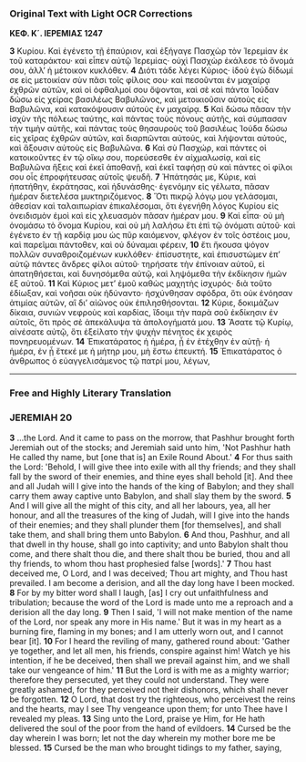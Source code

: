 ### Original Text with Light OCR Corrections

**ΚΕΦ. Κ´. ΙΕΡΕΜΙΑΣ 1247**

**3** Κυρίου. Καὶ ἐγένετο τῇ ἐπαύριον, καὶ ἐξήγαγε Πασχὼρ τὸν Ἱερεμίαν ἐκ τοῦ καταράκτου· καὶ εἶπεν αὐτῷ Ἰερεμίας· οὐχὶ Πασχὼρ ἐκάλεσε τὸ ὄνομά σου, ἀλλ’ ἡ μέτοικον κυκλόθεν.
**4** Διότι τάδε λέγει Κύριος· ἰδοὺ ἐγὼ δίδωμί σε εἰς μετοικίαν σὺν πᾶσι τοῖς φίλοις σου· καὶ πεσοῦνται ἐν μαχαίρᾳ ἐχθρῶν αὐτῶν, καὶ οἱ ὀφθαλμοί σου ὄψονται, καὶ σὲ καὶ πάντα Ἰούδαν δώσω εἰς χείρας βασιλέως Βαβυλῶνος, καὶ μετοικιοῦσιν αὐτοὺς εἰς Βαβυλῶνα, καὶ κατακόψουσιν αὐτοὺς ἐν μαχαίρᾳ.
**5** Καὶ δώσω πᾶσαν τὴν ἰσχὺν τῆς πόλεως ταύτης, καὶ πάντας τοὺς πόνους αὐτῆς, καὶ σύμπασαν τὴν τιμὴν αὐτῆς, καὶ πάντας τοὺς θησαυροὺς τοῦ βασιλέως Ἰούδα δώσω εἰς χεῖρας ἐχθρῶν αὐτῶν, καὶ διαρπῶνται αὐτούς, καὶ λήψονται αὐτούς, καὶ ἄξουσιν αὐτοὺς εἰς Βαβυλῶνα.
**6** Καὶ σὺ Πασχώρ, καὶ πάντες οἱ κατοικοῦντες ἐν τῷ οἴκῳ σου, πορεύσεσθε ἐν αἰχμαλωσίᾳ, καὶ εἰς Βαβυλῶνα ἥξεις καὶ ἐκεῖ ἀποθανῇ, καὶ ἐκεῖ ταφήσῃ σὺ καὶ πάντες οἱ φίλοι σου οἷς ἐπροφήτευσας αὐτοῖς ψευδῆ.
**7** Ἡπάτησάς με, Κύριε, καὶ ἠπατήθην, ἐκράτησας, καὶ ἠδυνάσθης· ἐγενόμην εἰς γέλωτα, πᾶσαν ἡμέραν διετελέσα μυκτηριζόμενος.
**8** Ὅτι πικρῷ λόγῳ μου γελάσομαι, ἀθεσίαν καὶ ταλαιπωρίαν ἐπικαλέσομαι, ὅτι ἐγενήθη λόγος Κυρίου εἰς ὀνειδισμὸν ἐμοὶ καὶ εἰς χλευασμὸν πᾶσαν ἡμέραν μου.
**9** Καὶ εἶπα· οὐ μὴ ὀνομάσω τὸ ὄνομα Κυρίου, καὶ οὐ μὴ λαλήσω ἔτι ἐπὶ τῷ ὀνόματι αὐτοῦ· καὶ ἐγένετο ἐν τῇ καρδίᾳ μου ὡς πῦρ καιόμενον, φλέγον ἐν τοῖς ὀστέοις μου, καὶ παρεῖμαι πάντοθεν, καὶ οὐ δύναμαι φέρειν,
**10** ἔτι ἤκουσα ψόγον πολλῶν συναθροιζομένων κυκλόθεν· ἐπίσυστητε, καὶ ἐπισυστώμεν ἐπ’ αὐτῷ πάντες ἄνδρες φίλοι αὐτοῦ· τηρήσατε τὴν ἐπίνοιαν αὐτοῦ, εἰ ἀπατηθήσεται, καὶ δυνησόμεθα αὐτῷ, καὶ ληψόμεθα τὴν ἐκδίκησιν ἡμῶν ἐξ αὐτοῦ.
**11** Καὶ Κύριος μετ’ ἐμοῦ καθὼς μαχητὴς ἰσχυρός· διὰ τοῦτο ἐδίωξαν, καὶ νοῆσαι οὐκ ἠδύναντο· ἠσχύνθησαν σφόδρα, ὅτι οὐκ ἐνόησαν ἀτιμίας αὐτῶν, αἳ δι’ αἰῶνος οὐκ ἐπιλησθήσονται.
**12** Κύριε, δοκιμάζων δίκαια, συνιὼν νεφροὺς καὶ καρδίας, ἴδοιμι τὴν παρὰ σοῦ ἐκδίκησιν ἐν αὐτοῖς, ὅτι πρὸς σὲ ἀπεκάλυψα τὰ ἀπολογήματά μου.
**13** Ἂσατε τῷ Κυρίῳ, αἰνέσατε αὐτῷ, ὅτι ἐξείλατο τὴν ψυχὴν πένητος ἐκ χειρὸς πονηρευομένων.
**14** Ἐπικατάρατος ἡ ἡμέρα, ᾗ ἐν ἐτέχθην ἐν αὐτῇ· ἡ ἡμέρα, ἐν ᾗ ἔτεκέ με ἡ μήτηρ μου, μὴ ἔστω ἐπευκτή.
**15** Ἐπικατάρατος ὁ ἀνθρωπος ὁ εὐαγγελισάμενος τῷ πατρί μου, λέγων,

---

### Free and Highly Literary Translation

### JEREMIAH 20

**3** ...the Lord. And it came to pass on the morrow, that Pashhur brought forth Jeremiah out of the stocks; and Jeremiah said unto him, 'Not Pashhur hath He called thy name, but [one that is] an Exile Round About.'
**4** For thus saith the Lord: 'Behold, I will give thee into exile with all thy friends; and they shall fall by the sword of their enemies, and thine eyes shall behold [it]. And thee and all Judah will I give into the hands of the king of Babylon; and they shall carry them away captive unto Babylon, and shall slay them by the sword.
**5** And I will give all the might of this city, and all her labours, yea, all her honour, and all the treasures of the king of Judah, will I give into the hands of their enemies; and they shall plunder them [for themselves], and shall take them, and shall bring them unto Babylon.
**6** And thou, Pashhur, and all that dwell in thy house, shall go into captivity; and unto Babylon shalt thou come, and there shalt thou die, and there shalt thou be buried, thou and all thy friends, to whom thou hast prophesied false [words].'
**7** Thou hast deceived me, O Lord, and I was deceived; Thou art mighty, and Thou hast prevailed. I am become a derision, and all the day long have I been mocked.
**8** For by my bitter word shall I laugh, [as] I cry out unfaithfulness and tribulation; because the word of the Lord is made unto me a reproach and a derision all the day long.
**9** Then I said, 'I will not make mention of the name of the Lord, nor speak any more in His name.' But it was in my heart as a burning fire, flaming in my bones; and I am utterly worn out, and I cannot bear [it].
**10** For I heard the reviling of many, gathered round about: 'Gather ye together, and let all men, his friends, conspire against him! Watch ye his intention, if he be deceived, then shall we prevail against him, and we shall take our vengeance of him.'
**11** But the Lord is with me as a mighty warrior; therefore they persecuted, yet they could not understand. They were greatly ashamed, for they perceived not their dishonors, which shall never be forgotten.
**12** O Lord, that dost try the righteous, who perceivest the reins and the hearts, may I see Thy vengeance upon them; for unto Thee have I revealed my pleas.
**13** Sing unto the Lord, praise ye Him, for He hath delivered the soul of the poor from the hand of evildoers.
**14** Cursed be the day wherein I was born; let not the day wherein my mother bore me be blessed.
**15** Cursed be the man who brought tidings to my father, saying,